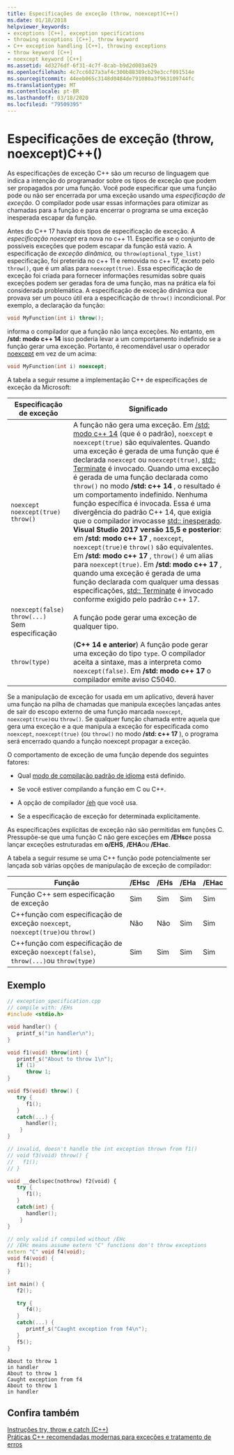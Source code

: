 ```yaml
---
title: Especificações de exceção (throw, noexcept)C++()
ms.date: 01/18/2018
helpviewer_keywords:
- exceptions [C++], exception specifications
- throwing exceptions [C++], throw keyword
- C++ exception handling [C++], throwing exceptions
- throw keyword [C++]
- noexcept keyword [C++]
ms.assetid: 4d3276df-6f31-4c7f-8cab-b9d2d003a629
ms.openlocfilehash: 4c7cc6027a3af4c300b88389cb29e3ccf091514e
ms.sourcegitcommit: 44eeb065c3148d0484de791080a3f963109744fc
ms.translationtype: MT
ms.contentlocale: pt-BR
ms.lasthandoff: 03/18/2020
ms.locfileid: "79509395"
---
```

# <a name="exception-specifications-throw-noexcept-c"></a>Especificações de exceção (throw, noexcept)C++()

As especificações de exceção C++ são um recurso de linguagem que indica a intenção do programador sobre os tipos de exceção que podem ser propagados por uma função. Você pode especificar que uma função pode ou não ser encerrada por uma exceção usando uma *especificação de exceção*. O compilador pode usar essas informações para otimizar as chamadas para a função e para encerrar o programa se uma exceção inesperada escapar da função.

Antes do C++ 17 havia dois tipos de especificação de exceção. A *especificação noexcept* era nova no c++ 11. Especifica se o conjunto de possíveis exceções que podem escapar da função está vazio. A especificação de *exceção dinâmica*, ou `throw(optional_type_list)` especificação, foi preterida no c++ 11 e removida no c++ 17, exceto pelo `throw()`, que é um alias para `noexcept(true)`. Essa especificação de exceção foi criada para fornecer informações resumidas sobre quais exceções podem ser geradas fora de uma função, mas na prática ela foi considerada problemática. A especificação de exceção dinâmica que provava ser um pouco útil era a especificação de `throw()` incondicional. Por exemplo, a declaração da função:

```cpp
void MyFunction(int i) throw();
```

informa o compilador que a função não lança exceções. No entanto, em **/std: modo c++ 14** isso poderia levar a um comportamento indefinido se a função gerar uma exceção. Portanto, é recomendável usar o operador [noexcept](../cpp/noexcept-cpp.md) em vez de um acima:

```cpp
void MyFunction(int i) noexcept;
```

A tabela a seguir resume a implementação C++ de especificações de exceção da Microsoft:

|Especificação de exceção|Significado|
|-----------------------------|-------------|
|`noexcept`<br/>`noexcept(true)`<br/>`throw()`|A função não gera uma exceção. Em [/std: modo c++ 14](../build/reference/std-specify-language-standard-version.md) (que é o padrão), `noexcept` e `noexcept(true)` são equivalentes. Quando uma exceção é gerada de uma função que é declarada `noexcept` ou `noexcept(true)`, [std:: Terminate](../standard-library/exception-functions.md#terminate) é invocado. Quando uma exceção é gerada de uma função declarada como `throw()` no modo **/std: c++ 14** , o resultado é um comportamento indefinido. Nenhuma função específica é invocada. Essa é uma divergência do padrão C++ 14, que exigia que o compilador invocasse [std:: inesperado](../standard-library/exception-functions.md#unexpected).  <br/> **Visual Studio 2017 versão 15,5 e posterior**: em **/std: modo c++ 17** , `noexcept`, `noexcept(true)`e `throw()` são equivalentes. Em **/std: modo c++ 17** , `throw()` é um alias para `noexcept(true)`. Em **/std: modo c++ 17** , quando uma exceção é gerada de uma função declarada com qualquer uma dessas especificações, [std:: Terminate](../standard-library/exception-functions.md#terminate) é invocado conforme exigido pelo padrão c++ 17.|
|`noexcept(false)`<br/>`throw(...)`<br/>Sem especificação|A função pode gerar uma exceção de qualquer tipo.|
|`throw(type)`| (**C++ 14 e anterior**) A função pode gerar uma exceção do tipo `type`. O compilador aceita a sintaxe, mas a interpreta como `noexcept(false)`. Em **/std: modo c++ 17** o compilador emite aviso C5040.|

Se a manipulação de exceção for usada em um aplicativo, deverá haver uma função na pilha de chamadas que manipula exceções lançadas antes de sair do escopo externo de uma função marcada `noexcept`, `noexcept(true)`ou `throw()`. Se qualquer função chamada entre aquela que gera uma exceção e a que manipula a exceção for especificada como `noexcept`, `noexcept(true)` (ou `throw()` no modo **/std: c++ 17** ), o programa será encerrado quando a função noexcept propagar a exceção.

O comportamento de exceção de uma função depende dos seguintes fatores:

- Qual [modo de compilação padrão de idioma](../build/reference/std-specify-language-standard-version.md) está definido.
- Se você estiver compilando a função em C ou C++.

- A opção de compilador [/eh](../build/reference/eh-exception-handling-model.md) que você usa.

- Se a especificação de exceção for determinada explicitamente.

As especificações explícitas de exceção não são permitidas em funções C. Pressupõe-se que uma função C não gere exceções em **/EHsc**e possa lançar exceções estruturadas em **o/EHS**, **/EHA**ou **/EHac**.

A tabela a seguir resume se uma C++ função pode potencialmente ser lançada sob várias opções de manipulação de exceção de compilador:

|Função|/EHsc|/EHs|/EHa|/EHac|
|--------------|------------|-----------|-----------|------------|
|Função C++ sem especificação de exceção|Sim|Sim|Sim|Sim|
|C++função com especificação de exceção `noexcept`, `noexcept(true)`ou `throw()`|Não|Não|Sim|Sim|
|C++função com especificação de exceção `noexcept(false)`, `throw(...)`ou `throw(type)`|Sim|Sim|Sim|Sim|

## <a name="example"></a>Exemplo

```cpp
// exception_specification.cpp
// compile with: /EHs
#include <stdio.h>

void handler() {
   printf_s("in handler\n");
}

void f1(void) throw(int) {
   printf_s("About to throw 1\n");
   if (1)
      throw 1;
}

void f5(void) throw() {
   try {
      f1();
   }
   catch(...) {
      handler();
    }
}

// invalid, doesn't handle the int exception thrown from f1()
// void f3(void) throw() {
//   f1();
// }

void __declspec(nothrow) f2(void) {
   try {
      f1();
   }
   catch(int) {
      handler();
    }
}

// only valid if compiled without /EHc
// /EHc means assume extern "C" functions don't throw exceptions
extern "C" void f4(void);
void f4(void) {
   f1();
}

int main() {
   f2();

   try {
      f4();
   }
   catch(...) {
      printf_s("Caught exception from f4\n");
   }
   f5();
}
```

```Output
About to throw 1
in handler
About to throw 1
Caught exception from f4
About to throw 1
in handler
```

## <a name="see-also"></a>Confira também

[Instruções try, throw e catch (C++)](../cpp/try-throw-and-catch-statements-cpp.md)<br/>
[Práticas C++ recomendadas modernas para exceções e tratamento de erros](errors-and-exception-handling-modern-cpp.md)